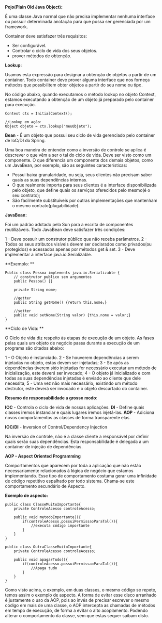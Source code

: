 **Pojo(Plain Old Java Object):** 

É uma classe Java normal que não precisa implementar nenhuma interface ou possuir determinada anotação para que possa ser gerenciada por um framework.

Container deve satisfazer três requisitos: 

- Ser configurável.
- Controlar o ciclo de vida dos seus objetos.
- prover métodos de obtenção.

**Lookup:**

Usamos esta expressão para designar a obtenção de objetos a partir de um container.
Todo container deve prover alguma interface que nos forneça métodos que possibilitem obter objetos a partir do seu nome ou tipo.

No código abaixo, quando executamos o método lookup no objeto Context, estamos executando a obtenção de um objeto já preparado pelo container para execução.

	Context ctx = InitialContext();

	//Lookup em ação:
	Object objeto = ctx.lookup("meuObjeto");



**Bean** - É um objeto que possui seu ciclo de vida gerenciado pelo container de IoC/DI do Spring.

Uma boa maneira de entender como a inversão de controle se aplica é descrever o que vêm a ser o tal do ciclo de vida. Deve ser visto como um componente. O que diferencia um componente dos demais objetos, como um JavaBean, por exemplo, são as seguintes características:

- Possui baixa granularidade, ou seja, seus clientes não precisam saber quais as suas dependências internas.
- O que realmente importa para seus clientes é a interface disponibilizada pelo objeto, que define quais os serviços oferecidos pelo mesmo(é o seu contrato);
- São facilmente substituíveis por outras implementações que mantenham o mesmo contrato(plugabilidade).

**JavaBean:**

Foi um padrão adotado pela Sun para a escrita de componentes reutilizáveis. Todo JavaBean deve satisfazer três condições:

1 - Deve possuir um construtor público que não receba parâmetros.
2 - Todos os seus atributos visíveis devem ser declarados como privados(ou protegidos) e acessados apenas por métodos get & set.
3 - Deve implementar a interface java.io.Serializable.

**Exemplo: **

	Public class Pessoa implements java.io.Serializable {
		// construtor publico sem argumentos
		public Pessoa() {}

		private String nome;

		//getter
		public String getNome() {return this.nome;}

		//setter
		public void setNome(String valor) {this.nome = valor;}
	}


**Ciclo de Vida: **

O Ciclo de vida diz respeito às etapas de execução de um objeto. As fases pelas quais um objeto de negócio passa durante a execução de um programa são citados abaixo:

1 - O Objeto é instanciado.
2 - Se houverem dependências a serem injetadas no objeto, estas devem ser injetadas;
3 - Se após as dependências tiverem sido injetadas for necessário executar um método de inicialização, este deverá ser invocado;
4 - O objeto já inicializado e com todas as suas dependências injetadas é enviado ao cliente que dele necessita;
5 - Uma vez não mais necessário, existindo um método destrutor, este deverá ser invocado e o objeto descartado do container.

**Resumo de responsabilidade a grosso modo:**
	
**IOC** - Controla o ciclo de vida de nossas aplicações.
**DI** - Define quais classes iremos instanciar e quais lugares iremos injetá-las.
**AOP** - Adiciona novos comportamentos as classes de forma transparente elas.

**IOC/DI** - Inversion of Control/Dependency Injection

Na inversão de controle, não é a classe cliente a responsável por definir quais serão suas dependências.
Esta responsabilidade é delegada a um container de injeção de dependências.

**AOP - Aspect Oriented Programming**

Comportamentos que aparecem por toda a aplicação que não estão necessariamente relacionados à lógica de negócio
que estamos implementando. Esse tipo de comportamento costuma gerar uma infinidade de código repetitivo espalhado por todo sistema. Chama-se este comportamento secundário de Aspecto.

**Exemplo de aspecto:**

	public class ClasseMuitoImportante{
		private ControleAcesso controleAcesso;

		public void metodoImportante(){
			if(controleAcesso.possuiPermissaoParaTal()){
				//executa código importante
			}
		} 
	}

	public class OutraClasseMuitoImportante{
		private ControleAcesso controleAcesso;

		public void apagarTudo(){
			if(controleAcesso.possuiPermissaoParaTal()){
				//Apaga tudo
			}
		} 
	}

Como visto acima, o exemplo, em duas classes, o mesmo código se repete, temos assim o exemplo de aspecto.
A forma de evitar esse disco arranhado é justamente o uso da AOP, pois ao invés de precisar escrever
o mesmo código em mais de uma classe, o AOP intercepta as chamadas de métodos em tempo de execução, de forma a evitar o alto acoplamento. Podendo alterar o comportamento da classe, sem que estas sequer saibam disto.
